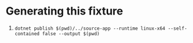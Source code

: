 # Generating this fixture

1. `dotnet publish $(pwd)/../source-app --runtime linux-x64 --self-contained false --output $(pwd)`


